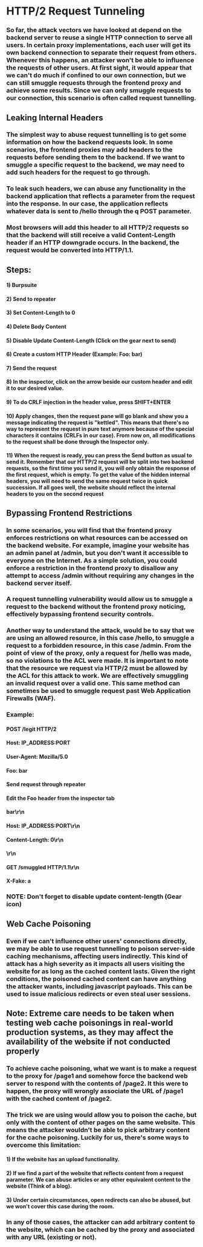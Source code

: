 # HTTP/2 Request Tunneling

### So far, the attack vectors we have looked at depend on the backend server to reuse a single HTTP connection to serve all users. In certain proxy implementations, each user will get its own backend connection to separate their request from others. Whenever this happens, an attacker won't be able to influence the requests of other users. At first sight, it would appear that we can't do much if confined to our own connection, but we can still smuggle requests through the frontend proxy and achieve some results. Since we can only smuggle requests to our connection, this scenario is often called request tunnelling.

## Leaking Internal Headers

### The simplest way to abuse request tunnelling is to get some information on how the backend requests look. In some scenarios, the frontend proxies may add headers to the requests before sending them to the backend. If we want to smuggle a specific request to the backend, we may need to add such headers for the request to go through.

### To leak such headers, we can abuse any functionality in the backend application that reflects a parameter from the request into the response. In our case, the application reflects whatever data is sent to /hello through the q POST parameter.

### Most browsers will add this header to all HTTP/2 requests so that the backend will still receive a valid Content-Length header if an HTTP downgrade occurs. In the backend, the request would be converted into HTTP/1.1. 

## Steps:

#### 1) Burpsuite

#### 2) Send to repeater

#### 3) Set Content-Length to 0

#### 4) Delete Body Content

#### 5) Disable Update Content-Length (Click on the gear next to send)

#### 6) Create a custom HTTP Header (Example: Foo: bar)

#### 7) Send the request 

#### 8) In the inspector, click on the arrow beside our custom header and edit it to our desired value.

#### 9) To do CRLF injection in the header value, press SHIFT+ENTER

#### 10) Apply changes, then the request pane will go blank and show you a message indicating the request is "kettled". This means that there's no way to represent the request in pure text anymore because of the special characters it contains (CRLFs in our case). From now on, all modifications to the request shall be done through the Inspector only.

#### 11) When the request is ready, you can press the Send button as usual to send it. Remember that our HTTP/2 request will be split into two backend requests, so the first time you send it, you will only obtain the response of the first request, which is empty. To get the value of the hidden internal headers, you will need to send the same request twice in quick succession. If all goes well, the website should reflect the internal headers to you on the second request

## Bypassing Frontend Restrictions

### In some scenarios, you will find that the frontend proxy enforces restrictions on what resources can be accessed on the backend website. For example, imagine your website has an admin panel at /admin, but you don't want it accessible to everyone on the Internet. As a simple solution, you could enforce a restriction in the frontend proxy to disallow any attempt to access /admin without requiring any changes in the backend server itself.

### A request tunnelling vulnerability would allow us to smuggle a request to the backend without the frontend proxy noticing, effectively bypassing frontend security controls.

### Another way to understand the attack, would be to say that we are using an allowed resource, in this case /hello, to smuggle a request to a forbidden resource, in this case /admin. From the point of view of the proxy, only a request for /hello was made, so no violations to the ACL were made. It is important to note that the resource we request via HTTP/2 must be allowed by the ACL for this attack to work. We are effectively smuggling an invalid request over a valid one. This same method can sometimes be used to smuggle request past Web Application Firewalls (WAF).

### Example:

#### POST /legit HTTP/2

#### Host: IP_ADDRESS:PORT

#### User-Agent: Mozilla/5.0

#### Foo: bar

#### Send request through repeater

#### Edit the Foo header from the inspector tab

#### bar\r\n

#### Host: IP_ADDRESS:PORT\r\n

#### Content-Length: 0\r\n

#### \r\n

#### GET /smuggled HTTP/1.1\r\n

#### X-Fake: a 

### NOTE: Don't forget to disable update content-length (Gear icon)

## Web Cache Poisoning

### Even if we can't influence other users' connections directly, we may be able to use request tunnelling to poison server-side caching mechanisms, affecting users indirectly. This kind of attack has a high severity as it impacts all users visiting the website for as long as the cached content lasts. Given the right conditions, the poisoned cached content can have anything the attacker wants, including javascript payloads. This can be used to issue malicious redirects or even steal user sessions.

## Note: Extreme care needs to be taken when testing web cache poisonings in real-world production systems, as they may affect the availability of the website if not conducted properly

### To achieve cache poisoning, what we want is to make a request to the proxy for /page1 and somehow force the backend web server to respond with the contents of /page2. It this were to happen, the proxy will wrongly associate the URL of /page1 with the cached content of /page2.

### The trick we are using would allow you to poison the cache, but only with the content of other pages on the same website. This means the attacker wouldn't be able to pick arbitrary content for the cache poisoning. Luckily for us, there's some ways to overcome this limitation:

#### 1) If the website has an upload functionality.

#### 2) If we find a part of the website that reflects content from a request parameter. We can abuse articles or any other equivalent content to the website (Think of a blog).

#### 3) Under certain circumstances, open redirects can also be abused, but we won't cover this case during the room.

### In any of those cases, the attacker can add arbitrary content to the website, which can be cached by the proxy and associated with any URL (existing or not).

